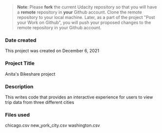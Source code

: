 >**Note**: Please **fork** the current Udacity repository so that you will have a **remote** repository in **your** Github account. Clone the remote repository to your local machine. Later, as a part of the project "Post your Work on Github", you will push your proposed changes to the remote repository in your Github account.

### Date created
This project was created on December 6, 2021

### Project Title
Anita's Bikeshare project

### Description
This writes code that provides an interactive experience for users to view trip data from three different cities

### Files used
chicago.csv
new_york_city.csv
washington.csv



